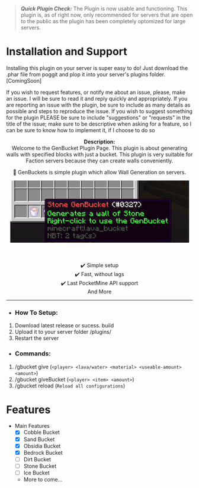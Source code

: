 > __*Quick Plugin Check:*__ The Plugin is now usable and functioning. This plugin is, as of right now, only recommended for servers that are open to the public as the plugin has been completely optomized for large servers.

# Installation and Support
Installing this plugin on your server is super easy to do! Just download the .phar file from poggit and plop it into your server's plugins folder. [ComingSoon]

If you wish to request features, or notify me about an issue, please, make an issue. I will be sure to read it and reply quickly and appropriately. If you are reporting an issue with the plugin, be sure to include as many details as possible and steps to reproduce the issue. If you wish to suggest something for the plugin PLEASE be sure to include "suggestions" or "requests" in the title of the issue; make sure to be descriptive when asking for a feature, so I can be sure to know how to implement it, if I choose to do so

<p align="center">
  <b>Description:</b><br>
Welcome to the GenBucket Plugin Page. This plugin is about generating walls with specified blocks with just a bucket. This plugin is very suitable for Faction servers because they can create walls conveniently.
  <div align="center">
🦅 GenBuckets is simple plugin which allow Wall Generation on servers.

<a align="right"><img src="https://github.com/ConstructStudios/GenBuckets/blob/master/GBucketImage.png"></img></a>

</a>
    <br><br>
    ✔️ Simple setup
    <br>
    ✔️ Fast, without lags
    <br>
    ✔️ Last PocketMine API support
    <br>
    And More
    <br>
    
</div>

---

- <h3>How To Setup:</h3>
 1. Download latest release or sucess. build
 2. Upload it to your server folder /plugins/
 3. Restart the server
 
-  <h3>Commands:</h3>
1. /gbucket give (`<player> <lava/water> <material> <useable-amount> <amount>`)
2. /gbucket giveBucket (`<player> <item> <amount>`)
3. /gbucket reload (`Reload all configurations`)

# Features
- Main Features
  - [x] Cobble Bucket
  - [x] Sand Bucket
  - [x] Obsidia Bucket
  - [x] Bedrock Bucket
  - [ ] Dirt Bucket
  - [ ] Stone Bucket
  - [ ] Ice Bucket
  - More to come...
